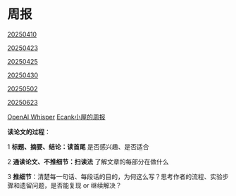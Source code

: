 # 周报

[20250410](20250410.md)

[20250423](20250423.md)

[20250425](20250425.md)

[20250430](20250430.md)

[20250502](20250502.md)

[20250623](20250623.md)

[OpenAI Whisper](OpenAI_Whisper.md)
[Ecank小屋的周报](https://ecankk.github.io/Summaries/)

**读论文的过程**：

1 **标题、摘要、结论：读首尾** 是否感兴趣、是否适合

2 **通读论文、不推细节：扫读法** 了解文章的每部分在做什么

3 **推细节**：清楚每一句话、每段话的目的，为何这么写？思考作者的流程、实验步骤和遗留问题，是否能复现 or 继续解决？
